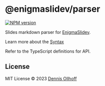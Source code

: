 # @enigmaslidev/parser

[![NPM version](https://img.shields.io/npm/v/@enigmaslidev/parser?color=9945FF&label=)](https://www.npmjs.com/package/@enigmaslidev/parser)

Slides markdown parser for [EnigmaSlidev](https://enigmasli.dev).

Learn more about the [Syntax](https://enigmasli.dev/guide/syntax.html)

Refer to the TypeScript definitions for API.

## License

MIT License © 2023 [Dennis Ollhoff](https://github.com/nyxb)

